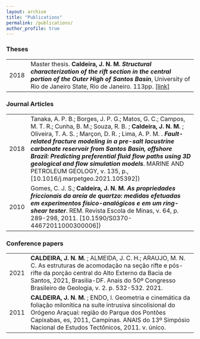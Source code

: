 ```yaml
---
layout: archive
title: "Publications"
permalink: /publications/
author_profile: true
---
```


### Theses
| | |
|-|-|
|2018| Master thesis. **Caldeira, J. N. M.** ***Structural characterization of the rift section in the central portion of the Outer High of Santos Basin***, University of Rio de Janeiro State, Rio de Janeiro. 113pp. [[link]](http://www.bdtd.uerj.br/handle/1/7164) |


### Journal Articles
| | |
|-|-|
|2018| Tanaka, A. P. B.; Borges, J. P. G.; Matos, G. C.; Campos, M. T. R.; Cunha, B. M.; Souza, R. B. ; **Caldeira, J. N. M.** ; Oliveira, T. A. S. ; Marçon, D. R. ; Lima, A. P. M. . ***Fault-related fracture modeling in a pre-salt lacustrine carbonate reservoir from Santos Basin, offshore Brazil: Predicting preferential fluid flow paths using 3D geological and flow simulation models***. MARINE AND PETROLEUM GEOLOGY, v. 135, p., [10.1016/j.marpetgeo.2021.105392])|
|2010| Gomes, C. J. S.; **Caldeira, J. N. M.**  ***As propriedades friccionais da areia de quartzo: medidas efetuadas em experimentos físico-analógicos e em um ring-shear tester***. REM. Revista Escola de Minas, v. 64, p. 289-298, 2011. [10.1590/S0370-44672011000300006])|

### Conference papers
| | |
|-|-|
|2021| **CALDEIRA, J. N. M.** ; ALMEIDA, J. C. H.; ARAUJO, M. N. C.  As estruturas de acomodação na seção rifte e pós-rifte da porção central do Alto Externo da Bacia de Santos, 2021, Brasilia-DF. Anais do 50º Congresso Brasileiro de Geologia, v. 2. p. 532-532. 2021.
|2011| **CALDEIRA, J. N. M.** ; ENDO, I.  Geometria e cinemática da foliação milonítica na suíte intrusiva sincolisional do Orógeno Araçuaí: região do Parque dos Pontões Capixabas, es, 2011, Campinas. ANAIS do 13º Simpósio Nacional de Estudos Tectônicos, 2011. v. único. 

